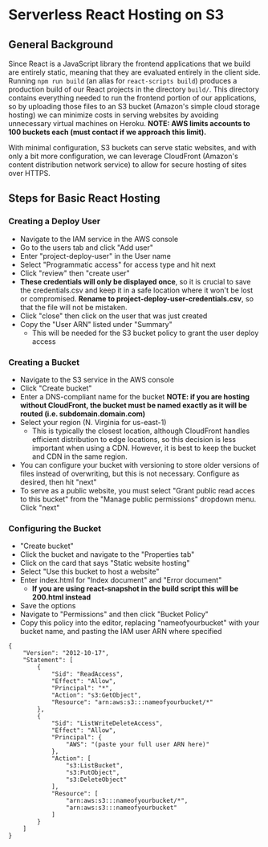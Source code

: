 # Serverless React Hosting on S3

## General Background

Since React is a JavaScript library the frontend applications that we build are entirely static, meaning that they are evaluated entirely in the client side. Running `npm run build` (an alias for `react-scripts build`) produces a production build of our React projects in the directory `build/`. This directory contains everything needed to run the frontend portion of our applications, so by uploading those files to an S3 bucket (Amazon's simple cloud storage hosting) we can minimize costs in serving websites by avoiding unnecessary virtual machines on Heroku. **NOTE: AWS limits accounts to 100 buckets each (must contact if we approach this limit).**

With minimal configuration, S3 buckets can serve static websites, and with only a bit more configuration, we can leverage CloudFront (Amazon's content distribution network service) to allow for secure hosting of sites over HTTPS.

## Steps for Basic React Hosting

### Creating a Deploy User

- Navigate to the IAM service in the AWS console
- Go to the users tab and click "Add user"
- Enter "project-deploy-user" in the User name
- Select "Programmatic access" for access type and hit next
- Click "review" then "create user"
- **These credentials will only be displayed once**, so it is crucial to save the credentials.csv and keep it in a safe location where it won't be lost or compromised. **Rename to project-deploy-user-credentials.csv**, so that the file will not be mistaken.
- Click "close" then click on the user that was just created
- Copy the "User ARN" listed under "Summary"
  - This will be needed for the S3 bucket policy to grant the user deploy access

### Creating a Bucket

- Navigate to the S3 service in the AWS console
- Click "Create bucket"
- Enter a DNS-compliant name for the bucket **NOTE: if you are hosting without CloudFront, the bucket must be named exactly as it will be routed (i.e. subdomain.domain.com)**
- Select your region (N. Virginia for us-east-1)
  - This is typically the closest location, although CloudFront handles efficient distribution to edge locations, so this decision is less important when using a CDN. However, it is best to keep the bucket and CDN in the same region.
- You can configure your bucket with versioning to store older versions of files instead of overwriting, but this is not necessary. Configure as desired, then hit "next"
- To serve as a public website, you must select "Grant public read acces to this bucket" from the "Manage public permissions" dropdown menu. Click "next"

### Configuring the Bucket

- "Create bucket"
- Click the bucket and navigate to the "Properties tab"
- Click on the card that says "Static website hosting"
- Select "Use this bucket to host a website"
- Enter index.html for "Index document" and "Error document"
  - **If you are using react-snapshot in the build script this will be 200.html instead**
- Save the options
- Navigate to "Permissions" and then click "Bucket Policy"
- Copy this policy into the editor, replacing "nameofyourbucket" with your bucket name, and pasting the IAM user ARN where specified

```
{
    "Version": "2012-10-17",
    "Statement": [
        {
            "Sid": "ReadAccess",
            "Effect": "Allow",
            "Principal": "*",
            "Action": "s3:GetObject",
            "Resource": "arn:aws:s3:::nameofyourbucket/*"
        },
        {
            "Sid": "ListWriteDeleteAccess",
            "Effect": "Allow",
            "Principal": {
                "AWS": "(paste your full user ARN here)"
            },
            "Action": [
                "s3:ListBucket",
                "s3:PutObject",
                "s3:DeleteObject"
            ],
            "Resource": [
                "arn:aws:s3:::nameofyourbucket/*",
                "arn:aws:s3:::nameofyourbucket"
            ]
        }
    ]
}
```
